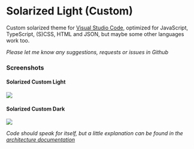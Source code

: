 # Solarized Light (Custom)

Custom solarized theme for [Visual Studio Code](https://code.visualstudio.com),
optimized for JavaScript, TypeScript, (S)CSS, HTML and JSON, but maybe
some other languages work too.

_Please let me know any suggestions, requests or issues in Github_

### Screenshots

#### Solarized Custom Light

![](https://raw.githubusercontent.com/bbrakenhoff/solarized-light-custom/master/screenshots/solarized-custom-light.png)

#### Solarized Custom Dark

![](https://raw.githubusercontent.com/bbrakenhoff/solarized-light-custom/master/screenshots/solarized-custom-dark.png)

_Code should speak for itself, but a little explanation can be found in the [architecture documentation](./architecture.md)_
